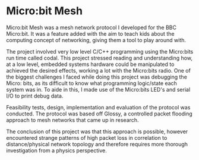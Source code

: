 # Micro:bit Mesh

Micro:bit Mesh was a mesh network protocol I developed for the BBC Micro:bit. It was a feature added with the aim to
teach kids
about the computing concept of networking, giving them a tool to play around with.

The project involved very low level C/C++ programming using the Micro:bits run time called codal. This project stressed
reading
and understanding how, at a low level, embedded systems hardware could be manipulated to achieved the desired effects,
working
a lot with the Micro:bits radio. One of the biggest challenges I faced while doing this project was debugging the Micro:
bits,
as its difficult to know what programming logic/state each system was in. To aide in this, I made use of the Micro:bits
LED's and serial I/O to print debug data.

Feasibility tests, design, implementation and evaluation of the protocol was conducted. The protocol was based off
Glossy, a
controlled packet flooding approach to mesh networks that came up in research.

The conclusion of this project was that this approach is possible, however encountered strange patterns of high packet
loss
in correlation to distance/physical network topology and therefore requires more thorough investigation from a physics
perspective.
